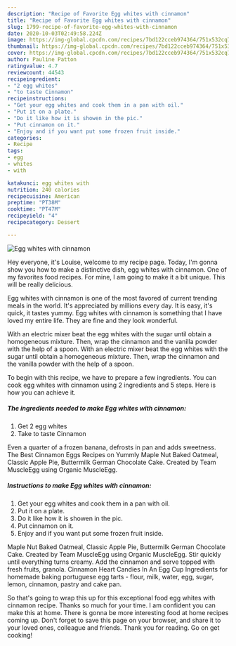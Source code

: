 ```yaml
---
description: "Recipe of Favorite Egg whites with cinnamon"
title: "Recipe of Favorite Egg whites with cinnamon"
slug: 1799-recipe-of-favorite-egg-whites-with-cinnamon
date: 2020-10-03T02:49:58.224Z
image: https://img-global.cpcdn.com/recipes/7bd122cceb974364/751x532cq70/egg-whites-with-cinnamon-recipe-main-photo.jpg
thumbnail: https://img-global.cpcdn.com/recipes/7bd122cceb974364/751x532cq70/egg-whites-with-cinnamon-recipe-main-photo.jpg
cover: https://img-global.cpcdn.com/recipes/7bd122cceb974364/751x532cq70/egg-whites-with-cinnamon-recipe-main-photo.jpg
author: Pauline Patton
ratingvalue: 4.7
reviewcount: 44543
recipeingredient:
- "2 egg whites"
- "to taste Cinnamon"
recipeinstructions:
- "Get your egg whites and cook them in a pan with oil."
- "Put it on a plate."
- "Do it like how it is showen in the pic."
- "Put cinnamon on it."
- "Enjoy and if you want put some frozen fruit inside."
categories:
- Recipe
tags:
- egg
- whites
- with

katakunci: egg whites with 
nutrition: 240 calories
recipecuisine: American
preptime: "PT38M"
cooktime: "PT47M"
recipeyield: "4"
recipecategory: Dessert

---
```



![Egg whites with cinnamon](https://img-global.cpcdn.com/recipes/7bd122cceb974364/751x532cq70/egg-whites-with-cinnamon-recipe-main-photo.jpg)

Hey everyone, it's Louise, welcome to my recipe page. Today, I'm gonna show you how to make a distinctive dish, egg whites with cinnamon. One of my favorites food recipes. For mine, I am going to make it a bit unique. This will be really delicious.

Egg whites with cinnamon is one of the most favored of current trending meals in the world. It's appreciated by millions every day. It is easy, it's quick, it tastes yummy. Egg whites with cinnamon is something that I have loved my entire life. They are fine and they look wonderful.

With an electric mixer beat the egg whites with the sugar until obtain a homogeneous mixture. Then, wrap the cinnamon and the vanilla powder with the help of a spoon. With an electric mixer beat the egg whites with the sugar until obtain a homogeneous mixture. Then, wrap the cinnamon and the vanilla powder with the help of a spoon.


To begin with this recipe, we have to prepare a few ingredients. You can cook egg whites with cinnamon using 2 ingredients and 5 steps. Here is how you can achieve it.

<!--inarticleads1-->

##### The ingredients needed to make Egg whites with cinnamon:

1. Get 2 egg whites
1. Take to taste Cinnamon


Even a quarter of a frozen banana, defrosts in pan and adds sweetness. The Best Cinnamon Eggs Recipes on Yummly Maple Nut Baked Oatmeal, Classic Apple Pie, Buttermilk German Chocolate Cake. Created by Team MuscleEgg using Organic MuscleEgg. 

<!--inarticleads2-->

##### Instructions to make Egg whites with cinnamon:

1. Get your egg whites and cook them in a pan with oil.
1. Put it on a plate.
1. Do it like how it is showen in the pic.
1. Put cinnamon on it.
1. Enjoy and if you want put some frozen fruit inside.


Maple Nut Baked Oatmeal, Classic Apple Pie, Buttermilk German Chocolate Cake. Created by Team MuscleEgg using Organic MuscleEgg. Stir quickly until everything turns creamy. Add the cinnamon and serve topped with fresh fruits, granola. Cinnamon Heart Candies In An Egg Cup Ingredients for homemade baking portuguese egg tarts - flour, milk, water, egg, sugar, lemon, cinnamon, pastry and cake pan. 

So that's going to wrap this up for this exceptional food egg whites with cinnamon recipe. Thanks so much for your time. I am confident you can make this at home. There is gonna be more interesting food at home recipes coming up. Don't forget to save this page on your browser, and share it to your loved ones, colleague and friends. Thank you for reading. Go on get cooking!
